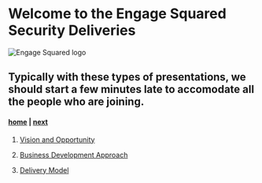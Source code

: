 # Welcome to the Engage Squared Security Deliveries
![Engage Squared logo](./Engage%20Squared%20logo.png)
## Typically with these types of presentations, we should start a few minutes late to accomodate all the people who are joining.


#### [home](./welcome.md)  | [next](./Vision%20&%20Opportunity.md)


1. [Vision and Opportunity](./Vision%20&%20Opportunity.md)

2. [Business Development Approach](./Business%20Development%20Approach.md)

3. [Delivery Model](./Delviery%20Model.md)

